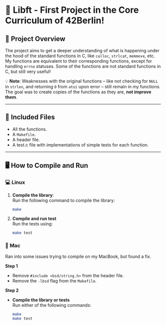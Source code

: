 # 🎉 **Libft - First Project in the Core Curriculum of 42Berlin!**

## 🚀 **Project Overview**  
The project aims to get a deeper understanding of what is happening under the hood of the standard functions in C, like `calloc`, `strlcat`, `memmove`, etc. My functions are equivalent to their corresponding functions, except for handling `errno` statuses. Some of the functions are not standard functions in C, but still very useful!  

💡 **Note**: Weaknesses with the original functions – like not checking for `NULL` in `strlen`, and returning `0` from `atoi` upon error – still remain in my functions. The goal was to create copies of the functions as they are, **not improve them**.

---

## 🧰 **Included Files**  
- All the functions.
- A `Makefile`.
- A header file.
- A test.c file with implementations of simple tests for each function.

---

## 🖥️ **How to Compile and Run**  

### 💻 **Linux**  
1. **Compile the library**:  
   Run the following command to compile the library:  
   ```bash
   make
2. **Compile and run test**  
   Run the tests using:  
   ```bash
   make test

### 🍏 **Mac**  
Ran into some issues trying to compile on my MacBook, but found a fix.

**Step 1**  
- Remove `#include <bsd/string.h>` from the header file.  
- Remove the `-lbsd` flag from the `Makefile`.

**Step 2**  
- **Compile the library or tests**  
   Run either of the following commands:  
   ```bash
   make
   make test
